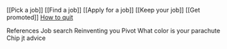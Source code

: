 
[[Pick a job]]
[[Find a job]]
[[Apply for a job]]
[[Keep your job]]
[[Get promoted]]
[How to quit](https://www.linkedin.com/posts/stevenbartlett-123_how-to-know-when-to-quit-something-activity-7179432153070366721-KRts?utm_source=share&utm_medium=member_android)

References
Job search
Reinventing you
Pivot
What color is your parachute
Chip jt advice